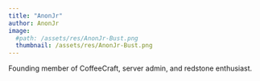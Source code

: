 ```yaml
---
title: "AnonJr"
author: AnonJr
image:
  #path: /assets/res/AnonJr-Bust.png
  thumbnail: /assets/res/AnonJr-Bust.png
---
```


Founding member of CoffeeCraft, server admin, and redstone enthusiast.